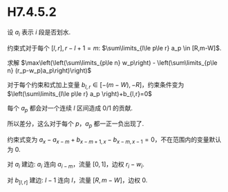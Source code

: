 # H7.4.5.2

设 $a_i$ 表示 $i$ 段是否划水.

约束式对于每个 $[l,r],r-l+1=m$: $\sum\limits_{l\le p\le r} a_p \in [R,m-W]$.

求解 $\max\left(\left(\sum\limits_{p\le n} w_p\right) - \left(\sum\limits_{p\le n} (r_p-w_p)a_p\right)\right)$

对于每个约束和式加上变量 $b_{l,r}\in [-(m-W),-R]$，约束条件变为 $\left(\sum\limits_{l\le p\le r} a_p \right)+b_{l,r}=0$

每个 $a_p$ 都会对一个连续 $l$ 区间造成 $0/1$ 的贡献.

所以差分，这么对于每个 $p$，$a_p$ 都一正一负出现了.

约束式变为 $a_x-a_{x-m}+b_{x-m+1,x}-b_{x-m,x-1}=0$，不在范围内的变量默认为 $0$.

对 $a_i$ 建边: $a_i$ 连向 $a_{i-m}$，流量 $[0,1]$，边权 $r_i-w_i$.

对 $b_{[l,r]}$ 建边: $l-1$ 连向 $l$，流量 $[R,m-W]$，边权 $0$.


